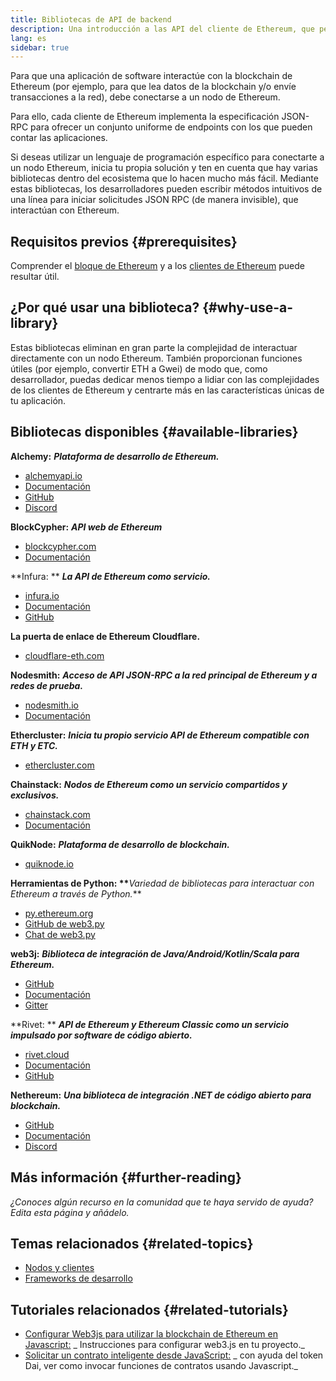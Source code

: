 ```yaml
---
title: Bibliotecas de API de backend
description: Una introducción a las API del cliente de Ethereum, que permiten interactuar con la blockchain desde tu aplicación.
lang: es
sidebar: true
---
```


Para que una aplicación de software interactúe con la blockchain de Ethereum (por ejemplo, para que lea datos de la blockchain y/o envíe transacciones a la red), debe conectarse a un nodo de Ethereum.

Para ello, cada cliente de Ethereum implementa la especificación JSON-RPC para ofrecer un conjunto uniforme de endpoints con los que pueden contar las aplicaciones.

Si deseas utilizar un lenguaje de programación específico para conectarte a un nodo Ethereum, inicia tu propia solución y ten en cuenta que hay varias bibliotecas dentro del ecosistema que lo hacen mucho más fácil. Mediante estas bibliotecas, los desarrolladores pueden escribir métodos intuitivos de una línea para iniciar solicitudes JSON RPC (de manera invisible), que interactúan con Ethereum.

## Requisitos previos {#prerequisites}

Comprender el [bloque de Ethereum](/developers/docs/ethereum-stack/) y a los [clientes de Ethereum](/docs/nodes-and-clients/) puede resultar útil.

## ¿Por qué usar una biblioteca? {#why-use-a-library}

Estas bibliotecas eliminan en gran parte la complejidad de interactuar directamente con un nodo Ethereum. También proporcionan funciones útiles (por ejemplo, convertir ETH a Gwei) de modo que, como desarrollador, puedas dedicar menos tiempo a lidiar con las complejidades de los clientes de Ethereum y centrarte más en las características únicas de tu aplicación.

## Bibliotecas disponibles {#available-libraries}

<!-- TODO separate APIs-as-a-service vs. connect your own -->

**Alchemy:** **_Plataforma de desarrollo de Ethereum._**

- [alchemyapi.io](https://alchemyapi.io)
- [Documentación](https://docs.alchemyapi.io/)
- [GitHub](https://github.com/alchemyplatform)
- [Discord](https://discord.gg/kwqVnrA)

**BlockCypher:** **_API web de Ethereum_**

- [blockcypher.com](https://www.blockcypher.com/)
- [Documentación](https://www.blockcypher.com/dev/ethereum/)

**Infura: ** **_La API de Ethereum como servicio._**

- [infura.io](https://infura.io)
- [Documentación](https://infura.io/docs)
- [GitHub](https://github.com/INFURA)

**La puerta de enlace de Ethereum Cloudflare.**

- [cloudflare-eth.com](https://cloudflare-eth.com)

**Nodesmith:** **_Acceso de API JSON-RPC a la red principal de Ethereum y a redes de prueba._**

- [nodesmith.io](https://nodesmith.io/network/ethereum/)
- [Documentación](https://nodesmith.io/docs/#/ethereum/apiRef)

**Ethercluster:** **_Inicia tu propio servicio API de Ethereum compatible con ETH y ETC._**

- [ethercluster.com](https://www.ethercluster.com/)

**Chainstack:** **_Nodos de Ethereum como un servicio compartidos y exclusivos._**

- [chainstack.com](https://chainstack.com)
- [Documentación](https://docs.chainstack.com)

**QuikNode:** **_Plataforma de desarrollo de blockchain._**

- [quiknode.io](https://quiknode.io)

**Herramientas de Python: \*\***_Variedad de bibliotecas para interactuar con Ethereum a través de Python._\*\*

- [py.ethereum.org](http://python.ethereum.org/)
- [GitHub de web3.py](https://github.com/ethereum/web3.py)
- [Chat de web3.py](https://gitter.im/ethereum/web3.py)

**web3j:** **_Biblioteca de integración de Java/Android/Kotlin/Scala para Ethereum._**

- [GitHub](https://github.com/web3j/web3j)
- [Documentación](https://docs.web3j.io/)
- [Gitter](https://gitter.im/web3j/web3j)

**Rivet: ** **_API de Ethereum y Ethereum Classic como un servicio impulsado por software de código abierto._**

- [rivet.cloud](https://rivet.cloud)
- [Documentación](https://rivet.cloud/docs/)
- [GitHub](https://github.com/openrelayxyz/ethercattle-deployment)

**Nethereum:** **_Una biblioteca de integración .NET de código abierto para blockchain._**

- [GitHub](https://github.com/Nethereum/Nethereum)
- [Documentación](http://docs.nethereum.com/en/latest/)
- [Discord](https://discord.com/invite/jQPrR58FxX)

## Más información {#further-reading}

_¿Conoces algún recurso en la comunidad que te haya servido de ayuda? Edita esta página y añádelo._

## Temas relacionados {#related-topics}

- [Nodos y clientes](/developers/docs/nodes-and-clients/)
- [Frameworks de desarrollo](/developers/docs/frameworks/)

## Tutoriales relacionados {#related-tutorials}

- [Configurar Web3js para utilizar la blockchain de Ethereum en Javascript:](/developers/tutorials/set-up-web3js-to-use-ethereum-in-javascript/) _ Instrucciones para configurar web3.js en tu proyecto._
- [Solicitar un contrato inteligente desde JavaScript:](/developers/tutorials/calling-a-smart-contract-from-javascript/) _ con ayuda del token Dai, ver como invocar funciones de contratos usando Javascript._
